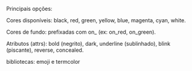 Principais opções:

Cores disponíveis: black, red, green, yellow, blue, magenta, cyan, white.

Cores de fundo: prefixadas com on_ (ex: on_red, on_green).

Atributos (attrs): bold (negrito), dark, underline (sublinhado), blink (piscante), reverse, concealed.

bibliotecas: emoji e termcolor
